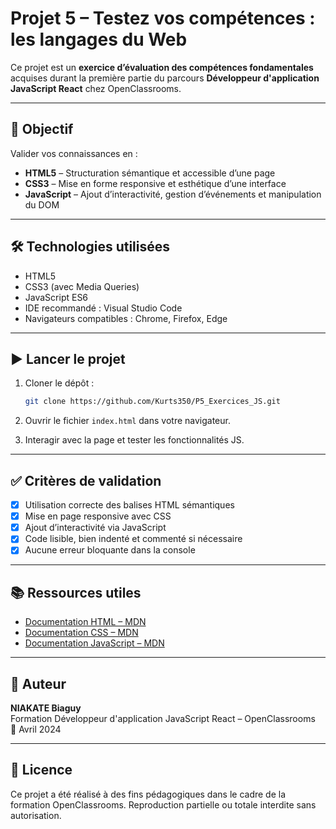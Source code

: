 # Projet 5 – Testez vos compétences : les langages du Web

Ce projet est un **exercice d’évaluation des compétences fondamentales** acquises durant la première partie du parcours **Développeur d'application JavaScript React** chez OpenClassrooms.

---

## 🎯 Objectif

Valider vos connaissances en :

- **HTML5** – Structuration sémantique et accessible d’une page
- **CSS3** – Mise en forme responsive et esthétique d’une interface
- **JavaScript** – Ajout d’interactivité, gestion d’événements et manipulation du DOM

---

## 🛠️ Technologies utilisées

- HTML5  
- CSS3 (avec Media Queries)  
- JavaScript ES6  
- IDE recommandé : Visual Studio Code  
- Navigateurs compatibles : Chrome, Firefox, Edge

---

## ▶️ Lancer le projet

1. Cloner le dépôt :
   ```bash
   git clone https://github.com/Kurts350/P5_Exercices_JS.git
   ```

2. Ouvrir le fichier `index.html` dans votre navigateur.

3. Interagir avec la page et tester les fonctionnalités JS.

---

## ✅ Critères de validation

- [x] Utilisation correcte des balises HTML sémantiques
- [x] Mise en page responsive avec CSS
- [x] Ajout d’interactivité via JavaScript
- [x] Code lisible, bien indenté et commenté si nécessaire
- [x] Aucune erreur bloquante dans la console

---

## 📚 Ressources utiles

- [Documentation HTML – MDN](https://developer.mozilla.org/fr/docs/Web/HTML)
- [Documentation CSS – MDN](https://developer.mozilla.org/fr/docs/Web/CSS)
- [Documentation JavaScript – MDN](https://developer.mozilla.org/fr/docs/Web/JavaScript)

---

## 👤 Auteur

**NIAKATE Biaguy**  
Formation Développeur d'application JavaScript React – OpenClassrooms  
📅 Avril 2024

---

## 📄 Licence

Ce projet a été réalisé à des fins pédagogiques dans le cadre de la formation OpenClassrooms. Reproduction partielle ou totale interdite sans autorisation.
